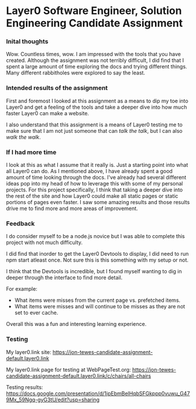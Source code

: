 # Layer0 Software Engineer, Solution Engineering Candidate Assignment 

### Inital thoughts
Wow.  Countless times, wow.  I am impressed with the tools that you have created.  Although the assignment was not terribly difficult, I did find that I spent a large amount of time exploring the docs and trying different things.  Many different rabbitholes were explored to say the least.  

### Intended results of the assignment
First and foremost I looked at this assignment as a means to dip my toe into Layer0 and get a feeling of the tools and take a deeper dive into how much faster Layer0 can make a website.

I also understand that this assignment is a means of Layer0 testing me to make sure that I am not just someone that can *talk the talk*, but I can also *walk the walk*.

### If I had more time

I look at this as what I assume that it really is.  Just a starting point into what all Layer0 can do.  As I mentioned above, I have already spent a good amount of time looking through the docs.  I've already had several different ideas pop into my head of how to leverage this with some of my personal projects.  For this project specifically, I think that taking a deeper dive into the rest of the site and how Layer0 could make all static pages or static portions of pages even faster.  I saw some amazing results and those results drive me to find more and more areas of improvement.

### Feedback

I do consider myself to be a node.js novice but I was able to complete this project with not much difficulty.  

I did find that inorder to get the Layer0 Devtools to display, I did need to run npm start atleast once.  Not sure this is this something with my setup or not.   

I think that the Devtools is incredible, but I found myself wanting to dig in deeper through the interface to find more detail.  

For example:

* What items were misses from the current page vs. prefetched items. 
* What items were misses and will continue to be misses as they are not set to ever cache.

Overall this was a fun and interesting learning experience.  

### Testing

My layer0.link site: <https://jon-tewes-candidate-assignment-default.layer0.link>

My layer0.link page for testing at WebPageTest.org: <https://jon-tewes-candidate-assignment-default.layer0.link/c/chairs/all-chairs>

Testing results: <https://docs.google.com/presentation/d/1ipEbmBelHqbSFGkppp0vuwu_G479Mx_59Ngq-gyG3tU/edit?usp=sharing>